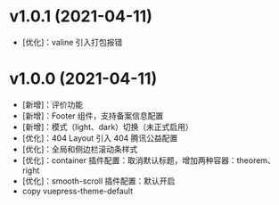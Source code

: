 # v1.0.1 (2021-04-11)

- [优化]：valine 引入打包报错

# v1.0.0 (2021-04-11)

- [新增]：评价功能
- [新增]：Footer 组件，支持备案信息配置
- [新增]：模式（light、dark）切换（未正式启用）
- [优化]：404 Layout 引入 404 腾讯公益配置
- [优化]：全局和侧边栏滚动条样式
- [优化]：container 插件配置：取消默认标题，增加两种容器：theorem、right
- [优化]：smooth-scroll 插件配置：默认开启
- copy vuepress-theme-default
